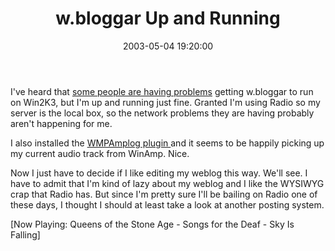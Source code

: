 ﻿---
layout: post
title: "w.bloggar Up and Running"
comments: false
date: 2003-05-04 19:20:00
categories:
 - Technology
subtext-id: 8a7baba4-ca34-4f65-ba50-dddc0ad242ae
alias: /blog/wbloggar-Up-and-Running.aspx
---


I've heard that [some people are having problems](http://dotnetweblogs.com/sgentile/posts/6442.aspx) getting w.bloggar to run on Win2K3, but I'm up and running just fine. Granted I'm using Radio so my server is the local box, so the network problems they are having probably aren't happening for me.

I also installed the [WMPAmplog plugin ](http://www.minimalverbosity.com/2003/April/29/introducing_wmpamplog.htm)and it seems to be happily picking up my current audio track from WinAmp. Nice.

Now I just have to decide if I like editing my weblog this way. We'll see. I have to admit that I'm kind of lazy about my weblog and I like the WYSIWYG crap that Radio has. But since I'm pretty sure I'll be bailing on Radio one of these days, I thought I should at least take a look at another posting system.

[Now Playing: Queens of the Stone Age - Songs for the Deaf - Sky Is Falling]
